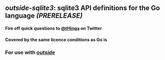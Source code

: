 ## *outside-sqlite3*: sqlite3 API definitions for the Go language *(PRERELEASE)*

#### Fire off quick questions to [@tHinqa](http://twitter.com/tHinqa) on Twitter

#### Covered by the same licence conditions as Go is

### For use with [*outside*](https://github.com/tHinqa/outside)

